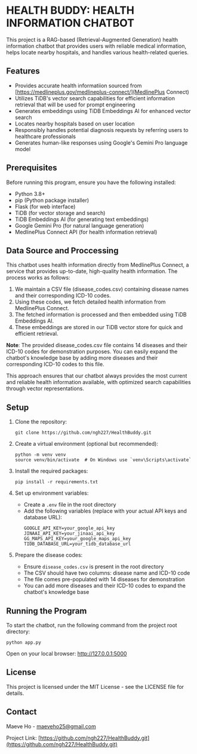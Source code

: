 # HEALTH BUDDY: HEALTH INFORMATION CHATBOT

This project is a RAG-based (Retrieval-Augmented Generation) health information chatbot that provides users with reliable medical information, helps locate nearby hospitals, and handles various health-related queries.

## Features

- Provides accurate health informatiion sourced from [https://medlineplus.gov/medlineplus-connect/](MedlinePlus Connect)
- Utilizes TiDB's vector search capabilities for efficient information retrieval that will be used for prompt engineering
- Generates embeddings using TiDB Embeddings AI for enhanced vector search
- Locates nearby hospitals based on user location
- Responsibly handles potential diagnosis requests by referring users to healthcare professionals
- Generates human-like responses using Google's Gemini Pro language model

## Prerequisites

Before running this program, ensure you have the following installed:
- Python 3.8+
- pip (Python package installer)
- Flask (for web interface)
- TiDB (for vector storage and search)
- TiDB Embeddings AI (for generating text embeddings)
- Google Gemini Pro (for natural language generation)
- MedlinePlus Connect API (for health information retrieval)

## Data Source and Proccessing

This chatbot uses health information directly from MedlinePlus Connect, a service that provides up-to-date, high-quality health information. The process works as follows:

1. We maintain a CSV file (disease_codes.csv) containing disease names and their corresponding ICD-10 codes.
2. Using these codes, we fetch detailed health information from MedlinePlus Connect.
3. The fetched information is processed and then embedded using TiDB Embeddings AI.
4. These embeddings are stored in our TiDB vector store for quick and efficient retrieval.

**Note**: The provided disease_codes.csv file contains 14 diseases and their ICD-10 codes for demonstration purposes. You can easily expand the chatbot's knowledge base by adding more diseases and their corresponding ICD-10 codes to this file.

This approach ensures that our chatbot always provides the most current and reliable health information available, with optimized search capabilities through vector representations.

## Setup

1. Clone the repository:
   ```
   git clone https://github.com/ngh227/HealthBuddy.git
   ```

2. Create a virtual environment (optional but recommended):
   ```
   python -m venv venv
   source venv/bin/activate  # On Windows use `venv\Scripts\activate`
   ```

3. Install the required packages:
   ```
   pip install -r requirements.txt
   ```

4. Set up environment variables:
   - Create a `.env` file in the root directory
   - Add the following variables (replace with your actual API keys and database URL):
     ```
     GOOGLE_API_KEY=your_google_api_key
     JINAAI_API_KEY=your_jinaai_api_key
     GG_MAPS_API_KEY=your_google_maps_api_key
     TIDB_DATABASE_URL=your_tidb_database_url
     ```
5. Prepare the disease codes:
   - Ensure `disease_codes.csv` is present in the root directory
   - The CSV should have two columns: disease name and ICD-10 code
   - The file comes pre-populated with 14 diseases for demonstration
   - You can add more diseases and their ICD-10 codes to expand the chatbot's knowledge base


## Running the Program

To start the chatbot, run the following command from the project root directory:

```
python app.py
```

Open on your local browser: http://127.0.0.1:5000

## License

This project is licensed under the MIT License - see the LICENSE file for details.

## Contact

Maeve Ho - maeveho25@gmail.com

Project Link: [https://github.com/ngh227/HealthBuddy.git](https://github.com/ngh227/HealthBuddy.git)
